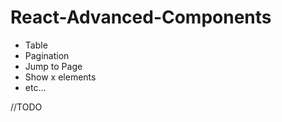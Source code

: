 # React-Advanced-Components

- Table
- Pagination  
- Jump to Page  
- Show x elements   
- etc...      
     
//TODO
    
 
